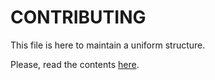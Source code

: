 # CONTRIBUTING

This file is here to maintain a uniform structure.

Please, read the contents [here](../../CONTRIBUTING.md).
